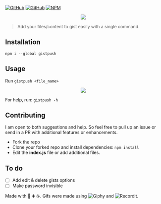 [![GitHub](https://img.shields.io/github/license/mashape/apistatus.svg)](https://github.com/sr6033/gistpush) [![GitHub](https://img.shields.io/badge/node-%3E%3D0.11.2-blue.svg)]() [![NPM](https://nodei.co/npm/gistpush.png?downloads=true&downloadRank=true&stars=true)](https://nodei.co/npm/gistpush/)



<p align="center">
  <img src="gistpush.gif" />
</p>

> Add your files/content to gist easily with a single command.

## Installation

`npm i --global gistpush`

## Usage

Run `gistpush <file_name>`

<p align="center">
  <img src="https://rawcdn.githack.com/sr6033/gistpush/master/gister.gif?raw=true" />
</p>

For help, run: `gistpush -h`

## Contributing

I am open to both suggestions and help. So feel free to pull up an issue or send in a PR with additional features or enhancements.

- Fork the repo
- Clone your forked repo and install dependencies: `npm install`
- Edit the **index.js** file or add additional files. 

## To do
- [ ] Add edit & delete gists options
- [ ] Make password invisible

Made with :blue_heart: :heavy_plus_sign: :coffee:.
Gifs were made using ![Giphy](https://giphy.com/) and ![Recordit](http://recordit.co/).
